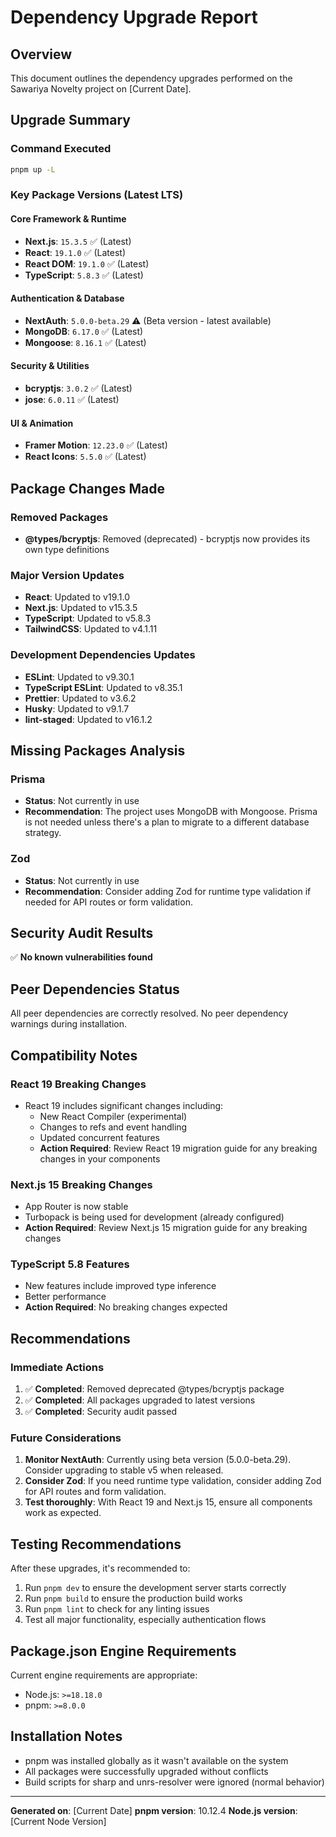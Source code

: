# Dependency Upgrade Report

## Overview
This document outlines the dependency upgrades performed on the Sawariya Novelty project on [Current Date].

## Upgrade Summary

### Command Executed
```bash
pnpm up -L
```

### Key Package Versions (Latest LTS)

#### Core Framework & Runtime
- **Next.js**: `15.3.5` ✅ (Latest)
- **React**: `19.1.0` ✅ (Latest)
- **React DOM**: `19.1.0` ✅ (Latest)
- **TypeScript**: `5.8.3` ✅ (Latest)

#### Authentication & Database
- **NextAuth**: `5.0.0-beta.29` ⚠️ (Beta version - latest available)
- **MongoDB**: `6.17.0` ✅ (Latest)
- **Mongoose**: `8.16.1` ✅ (Latest)

#### Security & Utilities
- **bcryptjs**: `3.0.2` ✅ (Latest)
- **jose**: `6.0.11` ✅ (Latest)

#### UI & Animation
- **Framer Motion**: `12.23.0` ✅ (Latest)
- **React Icons**: `5.5.0` ✅ (Latest)

## Package Changes Made

### Removed Packages
- **@types/bcryptjs**: Removed (deprecated) - bcryptjs now provides its own type definitions

### Major Version Updates
- **React**: Updated to v19.1.0
- **Next.js**: Updated to v15.3.5
- **TypeScript**: Updated to v5.8.3
- **TailwindCSS**: Updated to v4.1.11

### Development Dependencies Updates
- **ESLint**: Updated to v9.30.1
- **TypeScript ESLint**: Updated to v8.35.1
- **Prettier**: Updated to v3.6.2
- **Husky**: Updated to v9.1.7
- **lint-staged**: Updated to v16.1.2

## Missing Packages Analysis

### Prisma
- **Status**: Not currently in use
- **Recommendation**: The project uses MongoDB with Mongoose. Prisma is not needed unless there's a plan to migrate to a different database strategy.

### Zod
- **Status**: Not currently in use
- **Recommendation**: Consider adding Zod for runtime type validation if needed for API routes or form validation.

## Security Audit Results
✅ **No known vulnerabilities found**

## Peer Dependencies Status
All peer dependencies are correctly resolved. No peer dependency warnings during installation.

## Compatibility Notes

### React 19 Breaking Changes
- React 19 includes significant changes including:
  - New React Compiler (experimental)
  - Changes to refs and event handling
  - Updated concurrent features
  - **Action Required**: Review React 19 migration guide for any breaking changes in your components

### Next.js 15 Breaking Changes
- App Router is now stable
- Turbopack is being used for development (already configured)
- **Action Required**: Review Next.js 15 migration guide for any breaking changes

### TypeScript 5.8 Features
- New features include improved type inference
- Better performance
- **Action Required**: No breaking changes expected

## Recommendations

### Immediate Actions
1. ✅ **Completed**: Removed deprecated @types/bcryptjs package
2. ✅ **Completed**: All packages upgraded to latest versions
3. ✅ **Completed**: Security audit passed

### Future Considerations
1. **Monitor NextAuth**: Currently using beta version (5.0.0-beta.29). Consider upgrading to stable v5 when released.
2. **Consider Zod**: If you need runtime type validation, consider adding Zod for API routes and form validation.
3. **Test thoroughly**: With React 19 and Next.js 15, ensure all components work as expected.

## Testing Recommendations
After these upgrades, it's recommended to:
1. Run `pnpm dev` to ensure the development server starts correctly
2. Run `pnpm build` to ensure the production build works
3. Run `pnpm lint` to check for any linting issues
4. Test all major functionality, especially authentication flows

## Package.json Engine Requirements
Current engine requirements are appropriate:
- Node.js: `>=18.18.0`
- pnpm: `>=8.0.0`

## Installation Notes
- pnpm was installed globally as it wasn't available on the system
- All packages were successfully upgraded without conflicts
- Build scripts for sharp and unrs-resolver were ignored (normal behavior)

---

**Generated on**: [Current Date]
**pnpm version**: 10.12.4
**Node.js version**: [Current Node Version]
